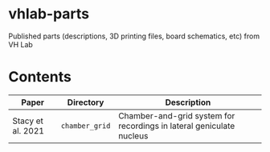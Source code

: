 # vhlab-parts

Published parts (descriptions, 3D printing files, board schematics, etc) from VH Lab

# Contents

| Paper | Directory | Description | 
| --- | ---- | --- | 
| Stacy et al. 2021 | `chamber_grid` | Chamber-and-grid system for recordings in lateral geniculate nucleus |



